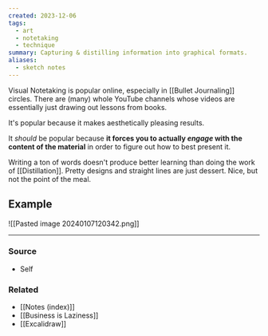 ```yaml
---
created: 2023-12-06
tags:
  - art
  - notetaking
  - technique
summary: Capturing & distilling information into graphical formats.
aliases:
  - sketch notes
---
```

Visual Notetaking is popular online, especially in [[Bullet Journaling]] circles. There are (many) whole YouTube channels whose videos are essentially just drawing out lessons from books.

It's popular because it makes aesthetically pleasing results.

It *should* be popular because **it forces you to actually *engage* with the content of the material** in order to figure out how to best present it.

Writing a ton of words doesn't produce better learning than doing the work of [[Distillation]]. Pretty designs and straight lines are just dessert. Nice, but not the point of the meal.

## Example

![[Pasted image 20240107120342.png]]

****
### Source
- Self

### Related
- [[Notes (index)]]
- [[Business is Laziness]]
- [[Excalidraw]]